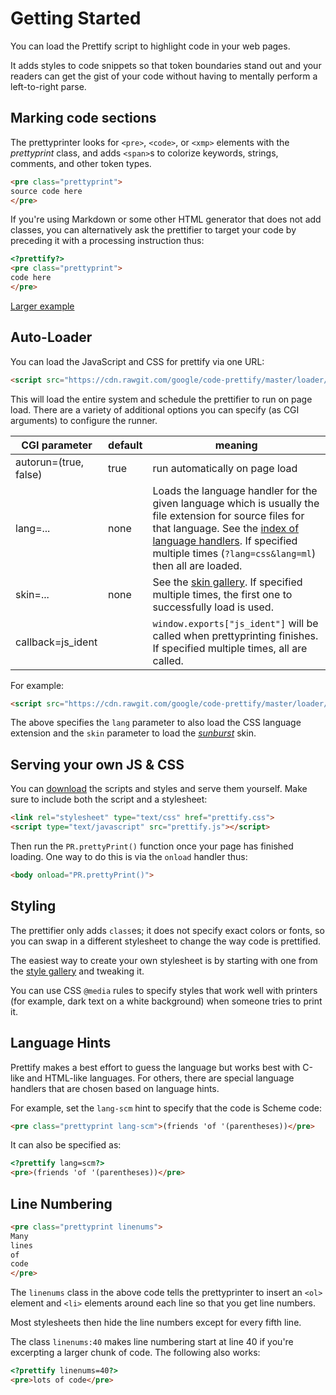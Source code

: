 # Getting Started

You can load the Prettify script to highlight code in your web pages.

It adds styles to code snippets so that token boundaries stand out and your
readers can get the gist of your code without having to mentally perform a
left-to-right parse.

## Marking code sections

The prettyprinter looks for `<pre>`, `<code>`, or `<xmp>` elements with the
*prettyprint* class, and adds `<span>`s to colorize keywords, strings,
comments, and other token types.

```HTML
<pre class="prettyprint">
source code here
</pre>
```

If you're using Markdown or some other HTML generator that does not add
classes, you can alternatively ask the prettifier to target your code by
preceding it with a processing instruction thus:

```HTML
<?prettify?>
<pre class="prettyprint">
code here
</pre>
```

[Larger example](https://rawgit.com/google/code-prettify/master/examples/quine.html)

## Auto-Loader

You can load the JavaScript and CSS for prettify via one URL:

```HTML
<script src="https://cdn.rawgit.com/google/code-prettify/master/loader/run_prettify.js"></script>
```

This will load the entire system and schedule the prettifier to run on page
load.  There are a variety of additional options you can specify (as CGI
arguments) to configure the runner.

| CGI parameter         | default | meaning                        |
| --------------------- | ------- | ------------------------------ |
| autorun=(true, false) | true    | run automatically on page load |
| lang=...              | none    | Loads the language handler for the given language which is usually the file extension for source files for that language.  See the [index of language handlers](../src).  If specified multiple times (`?lang=css&lang=ml`) then all are loaded. |
| skin=...              | none    | See the [skin gallery](https://cdn.rawgit.com/google/code-prettify/master/styles/index.html).  If specified multiple times, the first one to successfully load is used. |
| callback=js_ident     |         | `window.exports["js_ident"]` will be called when prettyprinting finishes.  If specified multiple times, all are called. |

For example:

```HTML
<script src="https://cdn.rawgit.com/google/code-prettify/master/loader/run_prettify.js?lang=css&amp;skin=sunburst"></script>
```

The above specifies the `lang` parameter to also load the CSS language
extension and the `skin` parameter to load the
[*sunburst*](https://cdn.rawgit.com/google/code-prettify/master/styles/index.html#sunburst)
skin.

## Serving your own JS & CSS

You can
[download](https://github.com/google/code-prettify/raw/master/distrib/prettify-small.zip)
the scripts and styles and serve them yourself.  Make sure to include both the
script and a stylesheet:

```HTML
<link rel="stylesheet" type="text/css" href="prettify.css">
<script type="text/javascript" src="prettify.js"></script>
```

Then run the `PR.prettyPrint()` function once your page has finished loading.
One way to do this is via the `onload` handler thus:

```HTML
<body onload="PR.prettyPrint()">
```

## Styling

The prettifier only adds `class`es; it does not specify exact colors or fonts,
so you can swap in a different stylesheet to change the way code is
prettified.

The easiest way to create your own stylesheet is by starting with one from the
[style gallery](https://cdn.rawgit.com/google/code-prettify/master/styles/index.html)
and tweaking it.

You can use CSS `@media` rules to specify styles that work well with printers
(for example, dark text on a white background) when someone tries to print it.

## Language Hints

Prettify makes a best effort to guess the language but works best with C-like
and HTML-like languages.  For others, there are special language handlers that
are chosen based on language hints.

For example, set the `lang-scm` hint to specify that the code is Scheme code:

```HTML
<pre class="prettyprint lang-scm">(friends 'of '(parentheses))</pre>
```

It can also be specified as:

```HTML
<?prettify lang=scm?>
<pre>(friends 'of '(parentheses))</pre>
```

## Line Numbering

```HTML
<pre class="prettyprint linenums">
Many
lines
of
code
</pre>
```

The `linenums` class in the above code tells the prettyprinter to insert an
`<ol>` element and `<li>` elements around each line so that you get line
numbers.

Most stylesheets then hide the line numbers except for every fifth line.

The class `linenums:40` makes line numbering start at line 40 if you're
excerpting a larger chunk of code.  The following also works:

```HTML
<?prettify linenums=40?>
<pre>lots of code</pre>
```
